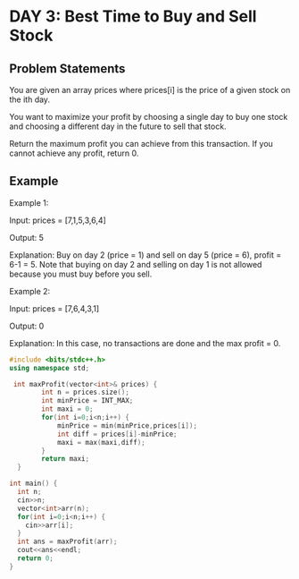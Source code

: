 # DAY 3: Best Time to Buy and Sell Stock

## Problem Statements

You are given an array prices where prices[i] is the price of a given stock on the ith day.

You want to maximize your profit by choosing a single day to buy one stock and choosing a different day in the future to sell that stock.

Return the maximum profit you can achieve from this transaction. If you cannot achieve any profit, return 0.
 


## Example

Example 1:

Input: prices = [7,1,5,3,6,4]

Output: 5

Explanation: Buy on day 2 (price = 1) and sell on day 5 (price = 6), profit = 6-1 = 5.
Note that buying on day 2 and selling on day 1 is not allowed because you must buy before you sell.


Example 2:

Input: prices = [7,6,4,3,1]

Output: 0

Explanation: In this case, no transactions are done and the max profit = 0.

 

```C++
#include <bits/stdc++.h>
using namespace std;

 int maxProfit(vector<int>& prices) {
        int n = prices.size();
        int minPrice = INT_MAX;
        int maxi = 0;
        for(int i=0;i<n;i++) {
            minPrice = min(minPrice,prices[i]);
            int diff = prices[i]-minPrice;
            maxi = max(maxi,diff);
        }
        return maxi;
  }

int main() {
  int n;
  cin>>n;
  vector<int>arr(n);
  for(int i=0;i<n;i++) {
    cin>>arr[i];
  }
  int ans = maxProfit(arr);
  cout<<ans<<endl;
  return 0;
}
```
